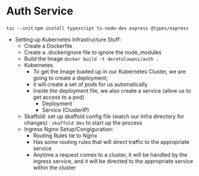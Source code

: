 


# Auth Service
   ``` tsc --init ```
   ```npm install typescript ts-node-dev express @types/express```
   - Setting up Kubernetes Infrastructure Stuff:
     - Create a Dockerfile
     - Create a .dockerignore file to ignore the node_modules
     - Build the Image ```docker build -t deretoluwani/auth . ```
     - Kubernetes
       - To get the Image loaded up in our Kubernetes Cluster, we are going to create a deployment;
       - it will create a set of pods for us automatically
       - Inside the deployment file, we also create a service (allow us to get access to a pod)
         - Deployment 
         - Service (ClusterIP)
     - Skaffold: set up skaffold config file (watch our infra directory for changes) : ```skaffold dev``` to start up the process
     - Ingress Nginx Setup/Congiguration:
       - Routing Rules tie to Nginx
       - Has some routing rules that will direct traffic to the appropriate service
       - Anytime a request comes to a cluster, it will be handled by the ingress service, and it will be directed to the appropriate service within the cluster

     